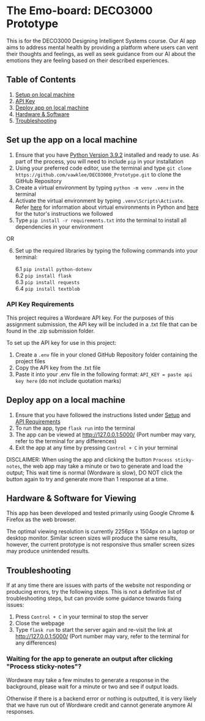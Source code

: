 # The Emo-board: DECO3000 Prototype
This is for the DECO3000 Designing Intelligent Systems course. Our AI app aims to address mental health by providing a platform where users can vent their thoughts and feelings, as well as seek guidance from our AI about the emotions they are feeling based on their described experiences.

## Table of Contents
1. [Setup on local machine](#setup)
2. [API Key](#api)
3. [Deploy app on local machine](#deploy)
4. [Hardware & Software](#requirements)
5. [Troubleshooting](#troubleshooting)

## Set up the app on a local machine <a id="setup"></a>
1. Ensure that you have [Python Version 3.9.2](https://www.python.org/downloads/release/python-392/) installed and ready to use. As part of the process, you will need to include `pip` in your installation
2. Using your preferred code editor, use the terminal and type `git clone https://github.com/vawklee/DECO3000_Prototype.git` to clone the GitHub Repository
3. Create a virtual environment by typing `python -m venv .venv` in the terminal
4. Activate the virtual environment by typing `.venv\Scripts\Activate`. Refer [here](https://www.freecodecamp.org/news/how-to-setup-virtual-environments-in-python/) for information about virtual environments in Python and [here](https://edstem.org/au/courses/18525/discussion/2200662) for the tutor's instructions we followed
5. Type `pip install -r requirements.txt` into the terminal to install all dependencies in your environment

OR 

6. Set up the required libraries by typing the following commands into your terminal:

    6.1 `pip install python-dotenv`
    <br>6.2 `pip install flask`
    <br>6.3 `pip install requests`
    <br>6.4 `pip install textblob`

### API Key Requirements <a id="api"></a>
This project requires a Wordware API key. For the purposes of this assignment submission, the API key will be included in a .txt file that can be found in the .zip submission folder. 

To set up the API key for use in this project:
1. Create a `.env` file in your cloned GitHub Repository folder containing the project files
2. Copy the API key from the .txt file
3. Paste it into your .env file in the following format: `API_KEY = paste api key here` (do not include quotation marks)

## Deploy app on a local machine <a id="deploy"></a>
1. Ensure that you have followed the instructions listed under [Setup](#setup) and [API Requirements](#api)
2. To run the app, type `flask run` into the terminal
3. The app can be viewed at http://127.0.0.1:5000/ (Port number may vary, refer to the terminal for any differences)
4. Exit the app at any time by pressing `Control + C` in your terminal

DISCLAIMER: When using the app and clicking the button `Process sticky-notes`, the web app may take a minute or two to generate and load the output; This wait time is normal (Wordware is slow), DO NOT click the button again to try and generate more than 1 response at a time.

## Hardware & Software for Viewing <a id="requirements"></a>
This app has been developed and tested primarily using Google Chrome & Firefox as the web browser. 

The optimal viewing resolution is currently 2256px x 1504px on a laptop or desktop monitor. Similar screen sizes will produce the same results, however, the current prototype is not responsive thus smaller screen sizes may produce unintended results.

## Troubleshooting <a id="troubleshooting"></a>
If at any time there are issues with parts of the website not responding or producing errors, try the following steps. This is not a definitive list of troubleshooting steps, but can provide some guidance towards fixing issues:

1. Press `Control + C` in your terminal to stop the server
2. Close the webpage
3. Type `flask run` to start the server again and re-visit the link at http://127.0.0.1:5000/ (Port number may vary, refer to the terminal for any differences)

### Waiting for the app to generate an output after clicking "Process sticky-notes"? 
Wordware may take a few minutes to generate a response in the background, please wait for a minute or two and see if output loads.

Otherwise if there is a backend error or nothing is outputted, it is very likely that we have run out of Wordware credit and cannot generate anymore AI responses. 
